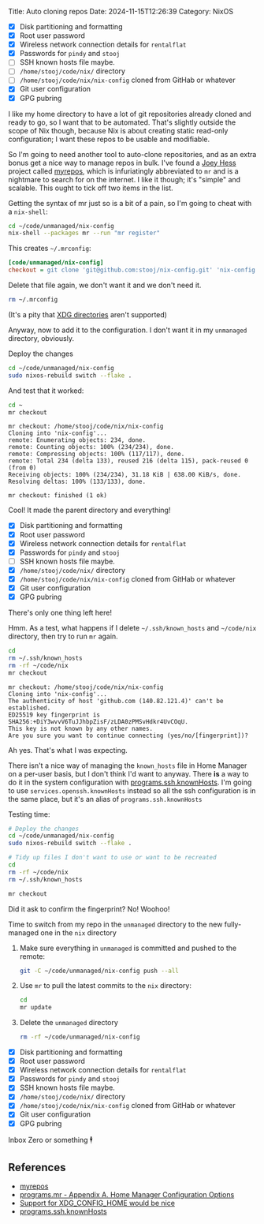 Title: Auto cloning repos
Date: 2024-11-15T12:26:39
Category: NixOS

- [x] Disk partitioning and formatting
- [x] Root user password
- [x] Wireless network connection details for `rentalflat`
- [x] Passwords for `pindy` and `stooj`
- [ ] SSH known hosts file maybe.
- [ ] `/home/stooj/code/nix/` directory
- [ ] `/home/stooj/code/nix/nix-config` cloned from GitHab or whatever
- [x] Git user configuration
- [x] GPG pubring

I like my home directory to have a lot of git repositories already cloned and ready to go, so I want that to be automated. That's slightly outside the scope of Nix though, because Nix is about creating static read-only configuration; I want these repos to be usable and modifiable.

So I'm going to need another tool to auto-clone repositories, and as an extra bonus get a nice way to manage repos in bulk. I've found a [Joey Hess](https://joeyh.name/) project called [myrepos](https://myrepos.branchable.com/), which is infuriatingly abbreviated to `mr` and is a nightmare to search for on the internet. I like it though; it's "simple" and scalable. This ought to tick off two items in the list.

Getting the syntax of mr just so is a bit of a pain, so I'm going to cheat with a `nix-shell`:

```bash
cd ~/code/unmanaged/nix-config
nix-shell --packages mr --run "mr register"
```

This creates `~/.mrconfig`:

```ini
[code/unmanaged/nix-config]
checkout = git clone 'git@github.com:stooj/nix-config.git' 'nix-config'
```

Delete that file again, we don't want it and we don't need it.

```bash
rm ~/.mrconfig
```

(It's a pity that [XDG directories](https://myrepos.branchable.com/forum/Support_for_XDG__95__CONFIG__95__HOME_would_be_nice/) aren't supported)

Anyway, now to add it to the configuration. I don't want it in my `unmanaged` directory, obviously.

<!-- TODO Link to commit 4d90d15 -->

Deploy the changes

```bash
cd ~/code/unmanaged/nix-config
sudo nixos-rebuild switch --flake .
```

And test that it worked:

```bash
cd ~
mr checkout
```

```
mr checkout: /home/stooj/code/nix/nix-config
Cloning into 'nix-config'...
remote: Enumerating objects: 234, done.
remote: Counting objects: 100% (234/234), done.
remote: Compressing objects: 100% (117/117), done.
remote: Total 234 (delta 133), reused 216 (delta 115), pack-reused 0 (from 0)
Receiving objects: 100% (234/234), 31.18 KiB | 638.00 KiB/s, done.
Resolving deltas: 100% (133/133), done.

mr checkout: finished (1 ok)
```

Cool! It made the parent directory and everything!

- [x] Disk partitioning and formatting
- [x] Root user password
- [x] Wireless network connection details for `rentalflat`
- [x] Passwords for `pindy` and `stooj`
- [ ] SSH known hosts file maybe.
- [x] `/home/stooj/code/nix/` directory
- [x] `/home/stooj/code/nix/nix-config` cloned from GitHab or whatever
- [x] Git user configuration
- [x] GPG pubring

There's only one thing left here!

Hmm. As a test, what happens if I delete `~/.ssh/known_hosts` and `~/code/nix` directory, then try to run `mr` again.

```bash
cd
rm ~/.ssh/known_hosts
rm -rf ~/code/nix
mr checkout
```

```
mr checkout: /home/stooj/code/nix/nix-config
Cloning into 'nix-config'...
The authenticity of host 'github.com (140.82.121.4)' can't be established.
ED25519 key fingerprint is SHA256:+DiY3wvvV6TuJJhbpZisF/zLDA0zPMSvHdkr4UvCOqU.
This key is not known by any other names.
Are you sure you want to continue connecting (yes/no/[fingerprint])?
```

Ah yes. That's what I was expecting.

There isn't a nice way of managing the `known_hosts` file in Home Manager on a per-user basis, but I don't think I'd want to anyway. There **is** a way to do it in the system configuration with [programs.ssh.knownHosts](https://search.nixos.org/options?channel=24.05&show=programs.ssh.knownHosts). I'm going to use `services.openssh.knownHosts` instead so all the ssh configuration is in the same place, but it's an alias of `programs.ssh.knownHosts`

<!-- TODO Link to commit 5afa262 -->

Testing time:

```bash
# Deploy the changes
cd ~/code/unmanaged/nix-config
sudo nixos-rebuild switch --flake .

# Tidy up files I don't want to use or want to be recreated
cd
rm -rf ~/code/nix
rm ~/.ssh/known_hosts

mr checkout
```

Did it ask to confirm the fingerprint? No! Woohoo!

Time to switch from my repo in the `unmanaged` directory to the new fully-managed one in the `nix` directory

1. Make sure everything in `unmanaged` is committed and pushed to the remote:
   ```bash
   git -C ~/code/unmanaged/nix-config push --all
   ```
2. Use `mr` to pull the latest commits to the `nix` directory:
   ```bash
   cd
   mr update
   ```
3. Delete the `unmanaged` directory
   ```bash
   rm -rf ~/code/unmanaged/nix-config
   ```

- [x] Disk partitioning and formatting
- [x] Root user password
- [x] Wireless network connection details for `rentalflat`
- [x] Passwords for `pindy` and `stooj`
- [x] SSH known hosts file maybe.
- [x] `/home/stooj/code/nix/` directory
- [x] `/home/stooj/code/nix/nix-config` cloned from GitHab or whatever
- [x] Git user configuration
- [x] GPG pubring

Inbox Zero or something  🕴️

## References

- [myrepos](https://myrepos.branchable.com/)
- [programs.mr - Appendix A. Home Manager Configuration Options](https://nix-community.github.io/home-manager/options.xhtml#opt-programs.mr.enable)
- [Support for XDG_CONFIG_HOME would be nice](https://myrepos.branchable.com/forum/Support_for_XDG__95__CONFIG__95__HOME_would_be_nice/)
- [programs.ssh.knownHosts](https://search.nixos.org/options?channel=24.05&show=programs.ssh.knownHosts)
